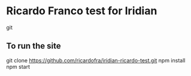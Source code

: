 # Ricardo Franco test for Iridian
git
## To run the site

git clone https://github.com/ricardofra/iridian-ricardo-test.git
npm install
npm start
